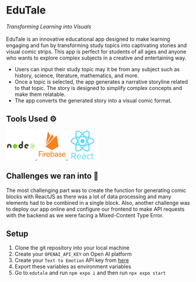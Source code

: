 # EduTale
<i>Transforming Learning into Visuals</i>
<br><br>
EduTale is an innovative educational app designed to make learning engaging and fun by transforming study topics into captivating stories and visual comic strips. This app is perfect for students of all ages and anyone who wants to explore complex subjects in a creative and entertaining way.

- Users can input their study topic may it be from any subject such as history, science, literature, mathematics, and more.
- Once a topic is selected, the app generates a narrative storyline related to that topic. The story is designed to simplify complex concepts and make them relatable.
- The app converts the generated story into a visual comic format. 


## Tools Used ⚙️

<a href="https://www.python.org/" target="_blank" rel="noreferrer"> <img src="https://github.com/devicons/devicon/blob/master/icons/nodejs/nodejs-original-wordmark.svg" alt="sass" width="80" height="80"/> </a>
<a href="https://www.python.org/" target="_blank" rel="noreferrer"> <img src="https://github.com/devicons/devicon/blob/master/icons/firebase/firebase-plain-wordmark.svg" alt="sass" width="80" height="80"/> </a>
<a href="https://www.python.org/" target="_blank" rel="noreferrer"> <img src="https://github.com/devicons/devicon/blob/master/icons/react/react-original-wordmark.svg" alt="sass" width="80" height="80"/> </a>

## Challenges we ran into 👀
The most challenging part was to create the function for generating comic blocks with ReactJS as there was a lot of data processing and many elements had to be combined in a single block. Also, another challenge was to deploy our app online and configure our frontend to make API requests with the backend as we were facing a Mixed-Content Type Error.


## Setup
1) Clone the git repository into your local machine
2) Create your `OPENAI_API_KEY` on Open AI platform
3) Create your `Text to Emotion` API key from <a href='https://apilayer.com/marketplace/text_to_emotion-api'> here </a>
4) Export these variables as environment variables
5) Go to `edutale` and run `npm expo i` and then run `npx expo start`
